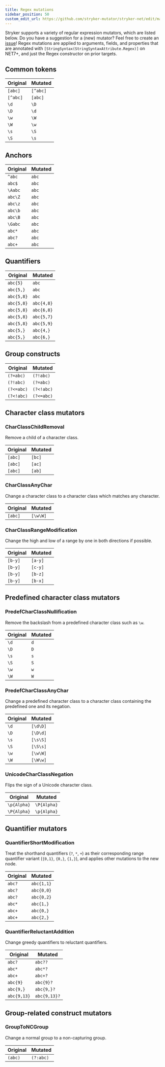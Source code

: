 ```yaml
---
title: Regex mutations
sidebar_position: 50
custom_edit_url: https://github.com/stryker-mutator/stryker-net/edit/master/docs/regex-mutations.md
---
```


Stryker supports a variety of regular expression mutators, which are listed below. Do you have a suggestion for a (new) mutator? Feel free to create an [issue](https://github.com/stryker-mutator/stryker-net/issues)!
Regex mutations are applied to arguments, fields, and properties that are annotated with `[StringSyntax(StringSyntaxAttribute.Regex)]` on NET7+, and just the Regex constructor on prior targets.

## Common tokens
| Original | Mutated |
| ------------- | ------------- | 
| `[abc]` | `[^abc]` |
| `[^abc]` | `[abc]` |
| `\d` | `\D` |
| `\D` | `\d` |
| `\w` | `\W` |
| `\W` | `\w` |
| `\s` | `\S` |
| `\S` | `\s` |

## Anchors
| Original | Mutated |
| ------------- | ------------- | 
| `^abc` | `abc` |
| `abc$` | `abc` |
| `\Aabc` | `abc` |
| `abc\Z` | `abc` |
| `abc\z` | `abc` |
| `abc\b` | `abc` |
| `abc\B` | `abc` |
| `\Gabc` | `abc` |
| `abc*` | `abc` |
| `abc?` | `abc` |
| `abc+` | `abc` |

## Quantifiers
| Original | Mutated |
| ------------- | ------------- | 
| `abc{5}` | `abc` |
| `abc{5,}` | `abc` |
| `abc{5,8}` | `abc` |
| `abc{5,8}` | `abc{4,8}` |
| `abc{5,8}` | `abc{6,8}` |
| `abc{5,8}` | `abc{5,7}` |
| `abc{5,8}` | `abc{5,9}` |
| `abc{5,}` | `abc{4,}` | 
| `abc{5,}` | `abc{6,}` |

## Group constructs
| Original | Mutated |
| ------------- | ------------- | 
| `(?=abc)` | `(?!abc)` |
| `(?!abc)` | `(?=abc)` |
| `(?<=abc)` | `(?<!abc)` |
| `(?<!abc)` | `(?<=abc)` |

## Character class mutators

### CharClassChildRemoval

Remove a child of a character class.

| Original | Mutated |
|----------|---------|
| `[abc]`  | `[bc]`  |
| `[abc]`  | `[ac]`  |
| `[abc]`  | `[ab]`  |

### CharClassAnyChar

Change a character class to a character class which matches any character.

| Original | Mutated  |
|----------|----------|
| `[abc]`  | `[\w\W]` |

### CharClassRangeModification

Change the high and low of a range by one in both directions if possible.

| Original | Mutated |
|----------|---------|
| `[b-y]`  | `[a-y]` |
| `[b-y]`  | `[c-y]` |
| `[b-y]`  | `[b-z]` |
| `[b-y]`  | `[b-x]` |

## Predefined character class mutators

### PredefCharClassNullification

Remove the backslash from a predefined character class such as `\w`.

| Original | Mutated |
|----------|---------|
| `\d`     | `d`     |
| `\D`     | `D`     |
| `\s`     | `s`     |
| `\S`     | `S`     |
| `\w`     | `w`     |
| `\W`     | `W`     |

### PredefCharClassAnyChar

Change a predefined character class to a character class containing the predefined one and its
negation.

| Original | Mutated  |
|----------|----------|
| `\d`     | `[\d\D]` |
| `\D`     | `[\D\d]` |
| `\s`     | `[\s\S]` |
| `\S`     | `[\S\s]` |
| `\w`     | `[\w\W]` |
| `\W`     | `[\W\w]` |

### UnicodeCharClassNegation

Flips the sign of a Unicode character class.

| Original    | Mutated     |
|-------------|-------------|
| `\p{Alpha}` | `\P{Alpha}` |
| `\P{Alpha}` | `\p{Alpha}` |

## Quantifier mutators

### QuantifierShortModification

Treat the shorthand quantifiers (`?`, `*`, `+`) as their corresponding range quantifier
variant (`{0,1}`, `{0,}`, `{1,}`), and applies other mutations to the new node.

| Original | Mutated    |
|----------|------------|
| `abc?`   | `abc{1,1}` |
| `abc?`   | `abc{0,0}` |
| `abc?`   | `abc{0,2}` |
| `abc*`   | `abc{1,}`  |
| `abc+`   | `abc{0,}`  |
| `abc+`   | `abc{2,}`  |

### QuantifierReluctantAddition

Change greedy quantifiers to reluctant quantifiers.

| Original    | Mutated      |
|-------------|--------------|
| `abc?`      | `abc??`      |
| `abc*`      | `abc*?`      |
| `abc+`      | `abc+?`      |
| `abc{9}`    | `abc{9}?`    |
| `abc{9,}`   | `abc{9,}?`   |
| `abc{9,13}` | `abc{9,13}?` |

## Group-related construct mutators

### GroupToNCGroup

Change a normal group to a non-capturing group.

| Original | Mutated   |
|----------|-----------|
| `(abc)`  | `(?:abc)` |
